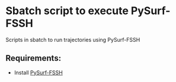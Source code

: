 # Sbatch script to execute PySurf-FSSH
Scripts in sbatch to run trajectories using PySurf-FSSH
## Requirements:
 - Install [PySurf-FSSH](https://github.com/gatox/pysurf_fssh)

